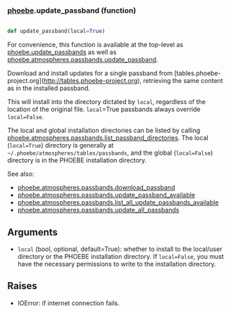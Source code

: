 ### [phoebe](phoebe.md).update_passband (function)


```py

def update_passband(local=True)

```



For convenience, this function is available at the top-level as
[phoebe.update_passbands](phoebe.update_passbands.md) as well as
[phoebe.atmospheres.passbands.update_passband](phoebe.atmospheres.passbands.update_passband.md).

Download and install updates for a single passband from
[tables.phoebe-project.org](<a href="http://tables.phoebe-project.org">http://tables.phoebe-project.org</a>), retrieving
the same content as in the installed passband.

This will install into the directory dictated by `local`, regardless of the
location of the original file.  `local`=True passbands always override
`local=False`.

The local and global installation directories can be listed by calling
[phoebe.atmospheres.passbands.list_passband_directories](phoebe.atmospheres.passbands.list_passband_directories.md).  The local
(`local=True`) directory is generally at
`~/.phoebe/atmospheres/tables/passbands`, and the global (`local=False`)
directory is in the PHOEBE installation directory.

See also:
* [phoebe.atmospheres.passbands.download_passband](phoebe.atmospheres.passbands.download_passband.md)
* [phoebe.atmospheres.passbands.update_passband_available](phoebe.atmospheres.passbands.update_passband_available.md)
* [phoebe.atmospheres.passbands.list_all_update_passbands_available](phoebe.atmospheres.passbands.list_all_update_passbands_available.md)
* [phoebe.atmospheres.passbands.update_all_passbands](phoebe.atmospheres.passbands.update_all_passbands.md)


Arguments
----------
* `local` (bool, optional, default=True): whether to install to the local/user
    directory or the PHOEBE installation directory.  If `local=False`, you
    must have the necessary permissions to write to the installation
    directory.

Raises
--------
* IOError: if internet connection fails.

